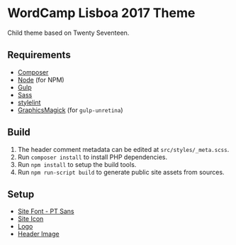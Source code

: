 # WordCamp Lisboa 2017 Theme

Child theme based on Twenty Seventeen.

## Requirements

* [Composer](https://getcomposer.org/)
* [Node](http://nodejs.org/) (for NPM)
* [Gulp](http://gulpjs.com/)
* [Sass](http://sass-lang.com/)
* [stylelint](https://github.com/stylelint/stylelint)
* [GraphicsMagick](http://www.graphicsmagick.org/) (for `gulp-unretina`)

## Build

1. The header comment metadata can be edited at `src/styles/_meta.scss`.
2. Run `composer install` to install PHP dependencies.
3. Run `npm install` to setup the build tools.
4. Run `npm run-script build` to generate public site assets from sources.

## Setup

* [Site Font - PT Sans](https://fonts.google.com/specimen/PT+Sans)
* [Site Icon](public/images/icon.png)
* [Logo](public/images/logo.png)
* [Header Image](public/images/banner.jpg)

